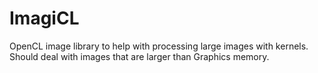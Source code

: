 ImagiCL
=======

OpenCL image library to help with processing large images with kernels. Should deal with images that are larger than Graphics memory.
